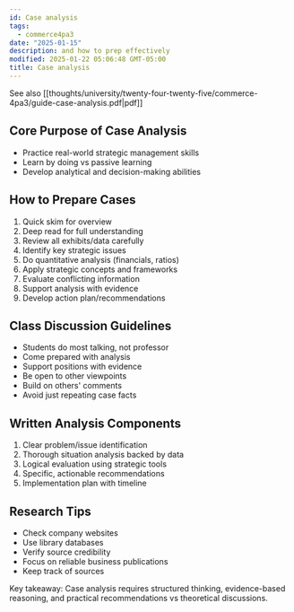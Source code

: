 ```yaml
---
id: Case analysis
tags:
  - commerce4pa3
date: "2025-01-15"
description: and how to prep effectively
modified: 2025-01-22 05:06:48 GMT-05:00
title: Case analysis
---
```


See also [[thoughts/university/twenty-four-twenty-five/commerce-4pa3/guide-case-analysis.pdf|pdf]]

## Core Purpose of Case Analysis

- Practice real-world strategic management skills
- Learn by doing vs passive learning
- Develop analytical and decision-making abilities

## How to Prepare Cases

1. Quick skim for overview
2. Deep read for full understanding
3. Review all exhibits/data carefully
4. Identify key strategic issues
5. Do quantitative analysis (financials, ratios)
6. Apply strategic concepts and frameworks
7. Evaluate conflicting information
8. Support analysis with evidence
9. Develop action plan/recommendations

## Class Discussion Guidelines

- Students do most talking, not professor
- Come prepared with analysis
- Support positions with evidence
- Be open to other viewpoints
- Build on others' comments
- Avoid just repeating case facts

## Written Analysis Components

1. Clear problem/issue identification
2. Thorough situation analysis backed by data
3. Logical evaluation using strategic tools
4. Specific, actionable recommendations
5. Implementation plan with timeline

## Research Tips

- Check company websites
- Use library databases
- Verify source credibility
- Focus on reliable business publications
- Keep track of sources

Key takeaway: Case analysis requires structured thinking, evidence-based reasoning, and practical recommendations vs theoretical discussions.
